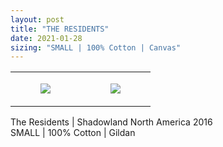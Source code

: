 ```yaml
---
layout: post
title: "THE RESIDENTS"
date: 2021-01-28
sizing: "SMALL | 100% Cotton | Canvas"
---
```




<table style="width:100%;"><tr><td style="vertical-align:top;">
      <figure class="tmblr-full" data-orig-height="2048" data-orig-width="1365" data-orig-src="https://concertshirts.netlify.app/shirts/0197/0197-01.jpg"><img src="https://64.media.tumblr.com/4b67ef72ef969a7c5bf29d3ac1d056fa/9368b016f9c30ead-7e/s540x810/4d5012cfd8baf1a56f7de4ddf1058d11eba1f1ac.jpg" data-orig-height="2048" data-orig-width="1365" data-orig-src="https://concertshirts.netlify.app/shirts/0197/0197-01.jpg"/></figure></td>
    <td style="vertical-align:top;">
      <figure class="tmblr-full" data-orig-height="2048" data-orig-width="1365" data-orig-src="https://concertshirts.netlify.app/shirts/0197/0197-02.jpg"><img src="https://64.media.tumblr.com/daafeb0a3643847bc13d549393e0e034/9368b016f9c30ead-45/s540x810/e2d2837923fafbb5480de327b7cd7fee52011188.jpg" data-orig-height="2048" data-orig-width="1365" data-orig-src="https://concertshirts.netlify.app/shirts/0197/0197-02.jpg"/></figure></td>
  </tr></table><p>
  The Residents | Shadowland North America 2016<br/>SMALL | 100% Cotton | Gildan
</p>
